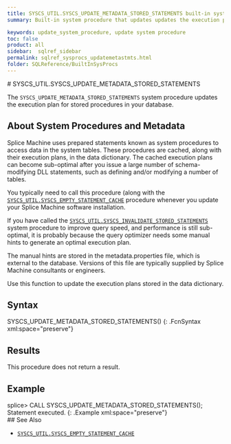 ```yaml
---
title: SYSCS_UTIL.SYSCS_UPDATE_METADATA_STORED_STATEMENTS built-in system procedure
summary: Built-in system procedure that updates updates the execution plan for stored procedures in a database.

keywords: update_system_procedure, update system procedure
toc: false
product: all
sidebar:  sqlref_sidebar
permalink: sqlref_sysprocs_updatemetastmts.html
folder: SQLReference/BuiltInSysProcs
---
```

<section>
<div class="TopicContent" data-swiftype-index="true" markdown="1">
# SYSCS_UTIL.SYSCS_UPDATE_METADATA_STORED_STATEMENTS

The `SYSCS_UPDATE_METADATA_STORED_STATEMENTS` system procedure updates the execution plan for stored procedures in your  database.

## About System Procedures and Metadata

Splice Machine uses prepared statements known as system procedures to access data in the system tables. These procedures are cached, along with their execution plans, in the data dictionary. The cached execution plans can become sub-optimal after you issue a large number of schema-modifying DLL statements, such as defining and/or modifying a number of tables.

You typically need to call this procedure (along with the [`SYSCS_UTIL.SYSCS_EMPTY_STATEMENT_CACHE`](sqlref_sysprocs_emptycache.html) procedure whenever you update your Splice Machine software installation.

If you have called the [`SYSCS_UTIL.SYSCS_INVALIDATE_STORED_STATEMENTS`](sqlref_sysprocs_invalidatestoredstmts.html)  system procedure to improve query speed, and performance is still sub-optimal, it is probably because the query optimizer needs some manual hints to generate an optimal execution plan.

The manual hints are stored in the metadata.properties file, which is external to the database. Versions of this file are typically supplied by Splice Machine consultants or engineers.

Use this function to update the execution plans stored in the data dictionary.

## Syntax

<div class="fcnWrapperWide" markdown="1">
    SYSCS_UPDATE_METADATA_STORED_STATEMENTS()
{: .FcnSyntax xml:space="preserve"}

</div>

## Results

This procedure does not return a result.

## Example

<div class="preWrapperWide" markdown="1">
    splice> CALL SYSCS_UPDATE_METADATA_STORED_STATEMENTS();
    Statement executed.
{: .Example xml:space="preserve"}

</div>
## See Also

* [`SYSCS_UTIL.SYSCS_EMPTY_STATEMENT_CACHE`](sqlref_sysprocs_emptycache.html)

</div>
</section>
